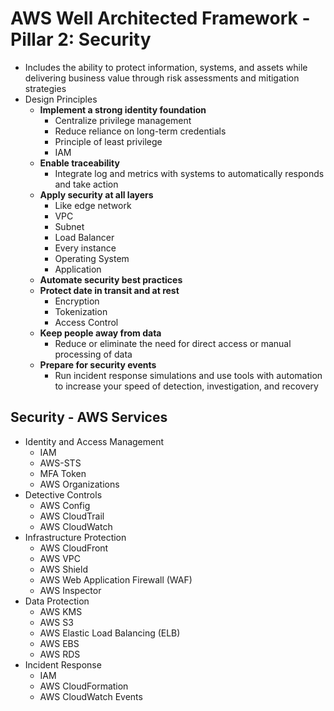 # AWS Well Architected Framework - Pillar 2: Security

- Includes the ability to protect information, systems, and assets while delivering business value through risk assessments and mitigation strategies
- Design Principles
    - **Implement a strong identity foundation**
        - Centralize privilege management
        - Reduce reliance on long-term credentials
        - Principle of least privilege
        - IAM
    - **Enable traceability**
        - Integrate log and metrics with systems to automatically responds and take action
    - **Apply security at all layers**
        - Like edge network
        - VPC
        - Subnet
        - Load Balancer
        - Every instance
        - Operating System
        - Application
    - **Automate security best practices**
    - **Protect date in transit and at rest**
        - Encryption
        - Tokenization
        - Access Control
    - **Keep people away from data**
        - Reduce or eliminate the need for direct access or manual processing of data
    - **Prepare for security events**
        - Run incident response simulations and use tools with automation to increase your speed of detection, investigation, and recovery

## Security - AWS Services

- Identity and Access Management
    - IAM
    - AWS-STS
    - MFA Token
    - AWS Organizations
- Detective Controls
    - AWS Config
    - AWS CloudTrail
    - AWS CloudWatch
- Infrastructure Protection
    - AWS CloudFront
    - AWS VPC
    - AWS Shield
    - AWS Web Application Firewall (WAF)
    - AWS Inspector
- Data Protection
    - AWS KMS
    - AWS S3
    - AWS Elastic Load Balancing (ELB)
    - AWS EBS
    - AWS RDS
- Incident Response
    - IAM
    - AWS CloudFormation
    - AWS CloudWatch Events
